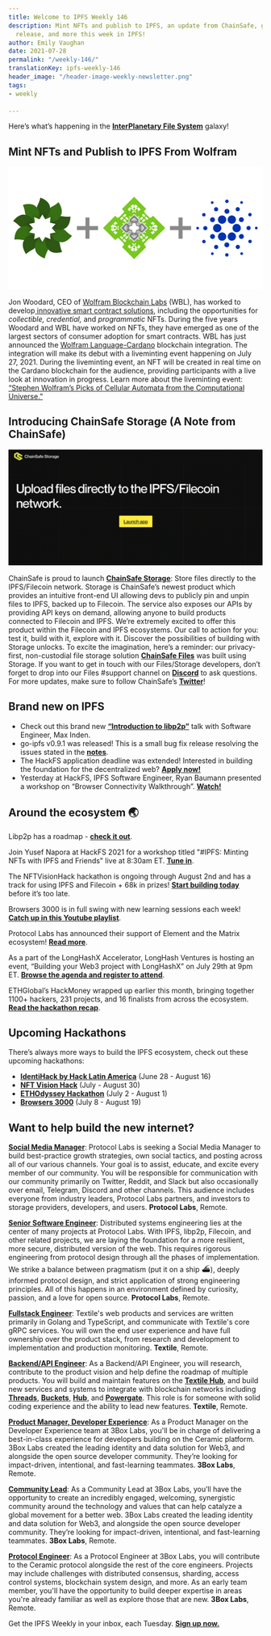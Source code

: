 ```yaml
---
title: Welcome to IPFS Weekly 146
description: Mint NFTs and publish to IPFS, an update from ChainSafe, go-ipfs v0.9.1
  release, and more this week in IPFS!
author: Emily Vaughan
date: 2021-07-28
permalink: "/weekly-146/"
translationKey: ipfs-weekly-146
header_image: "/header-image-weekly-newsletter.png"
tags:
- weekly

---
```

Here’s what’s happening in the [**InterPlanetary File System**](https://ipfs.io/) galaxy!

## Mint NFTs and Publish to IPFS From Wolfram

![](../assets/liveminting-nfts-hero.png)

Jon Woodard, CEO of [Wolfram Blockchain Labs](https://blog.wolfram.com/2021/05/12/using-ipfs-filecoin-and-the-wolfram-language-to-build-a-unified-decentralized-services-interface/) (WBL), has worked to develop[ innovative smart contract solutions](https://www.wolframblockchainlabs.com/computational-facts/), including the opportunities for _collectible, credential,_ and _programmatic_ NFTs. During the five years Woodard and WBL have worked on NFTs, they have emerged as one of the largest sectors of consumer adoption for smart contracts. WBL has just announced the [Wolfram Language-Cardano](https://www.wolfram.com/language/) blockchain integration. The integration will make its debut with a liveminting event happening on July 27, 2021. During the liveminting event, an NFT will be created in real time on the Cardano blockchain for the audience, providing participants with a live look at innovation in progress. Learn more about the liveminting event: [“Stephen Wolfram’s Picks of Cellular Automata from the Computational Universe.”](https://blog.wolfram.com/2021/07/21/liveminting-nfts-with-the-wolfram-language-on-the-cardano-blockchain/)

## Introducing ChainSafe Storage (A Note from ChainSafe)

![](../assets/chainsafe-storage-sceenshot.png)

ChainSafe is proud to launch [**ChainSafe Storage**](https://storage.chainsafe.io/): Store files directly to the IPFS/Filecoin network. Storage is ChainSafe’s newest product which provides an intuitive front-end UI allowing devs to publicly pin and unpin files to IPFS, backed up to Filecoin. The service also exposes our APIs by providing API keys on demand, allowing anyone to build products connected to Filecoin and IPFS. We’re extremely excited to offer this product within the Filecoin and IPFS ecosystems. Our call to action for you: test it, build with it, explore with it. Discover the possibilities of building with Storage unlocks. To excite the imagination, here’s a reminder: our privacy-first, non-custodial file storage solution [**ChainSafe Files**](http://app.files.chainsafe.io/) was built using Storage. If you want to get in touch with our Files/Storage developers, don’t forget to drop into our Files #support channel on [**Discord**](https://discord.gg/CprJHjrWG6) to ask questions. For more updates, make sure to follow ChainSafe’s [**Twitter**](https://twitter.com/ChainSafeth)!

## Brand new on IPFS

* Check out this brand new [**“Introduction to libp2p”**](https://www.youtube.com/watch?v=7OZLImVRvro) talk with Software Engineer, Max Inden.
* go-ipfs v0.9.1 was released! This is a small bug fix release resolving the issues stated in the [**notes**](https://github.com/ipfs/go-ipfs/releases/tag/v0.9.1).
* The HackFS application deadline was extended! Interested in building the foundation for the decentralized web? [**Apply now!**](https://hack.ethglobal.co/hackfs2021)
* Yesterday at HackFS, IPFS Software Engineer, Ryan Baumann presented a workshop on “Browser Connectivity Walkthrough”. [**Watch!**](https://www.youtube.com/watch?v=xZiN9dLvMoU)

## Around the ecosystem 🌏

Libp2p has a roadmap - [**check it out**](https://github.com/libp2p/specs/blob/master/ROADMAP.md).  
  
Join Yusef Napora at HackFS 2021 for a workshop titled "#IPFS: Minting NFTs with IPFS and Friends" live at 8:30am ET. [**Tune in**](https://www.youtube.com/watch?v=XxoZGes7NWQ).  
  
The NFTVisionHack hackathon is ongoing through August 2nd and has a track for using IPFS and Filecoin + 68k in prizes! [**Start building today**](https://www.nftvisionhack.com/) before it’s too late.  
  
Browsers 3000 is in full swing with new learning sessions each week! [**Catch up in this Youtube playlist**](https://www.youtube.com/playlist?list=PLuhRWgmPaHtR2MDeMaiUcsBmBqpIBqFEP).  
  
Protocol Labs has announced their support of Element and the Matrix ecosystem! [**Read more**](https://element.io/blog/element-raises-30m-as-matrix-explodes/).   
  
As a part of the LongHashX Accelerator, LongHash Ventures is hosting an event, “Building your Web3 project with LongHashX” on July 29th at 9pm ET. [**Browse the agenda and register to attend**](https://docs.google.com/forms/d/e/1FAIpQLSc7AIMBQHIV_82EiM5DF98tDxtsheHAg0OeUniOed27SPXRBg/viewform).  
  
ETHGlobal’s HackMoney wrapped up earlier this month, bringing together 1100+ hackers, 231 projects, and 16 finalists from across the ecosystem. [**Read the hackathon recap**](https://ethglobalco.medium.com/hackmoney-2021-3-weeks-for-defi-94edb805d133).

## Upcoming Hackathons

There’s always more ways to build the IPFS ecosystem, check out these upcoming hackathons:

* [**IdentiHack by Hack Latin America**](https://hacklatam.com/identihack-2021) (June 28 - August 16)
* [**NFT Vision Hack**](https://www.nftvisionhack.com/) (July - August 30)
* [**ETHOdyssey Hackathon**](https://ethodyssey.devfolio.co/) (July 2 - August 1)
* [**Browsers 3000**](https://events.protocol.ai/2021/browsers3000) (July 8 - August 19)

## Want to help build the new internet?

[**Social Media Manager**](https://jobs.lever.co/protocol/c7b59dee-673b-42ff-85db-69e27a253f60): Protocol Labs is seeking a Social Media Manager to build best-practice growth strategies, own social tactics, and posting across all of our various channels. Your goal is to assist, educate, and excite every member of our community. You will be responsible for communication with our community primarily on Twitter, Reddit, and Slack but also occasionally over email, Telegram, Discord and other channels. This audience includes everyone from industry leaders, Protocol Labs partners, and investors to storage providers, developers, and users. **Protocol Labs**, Remote.

[**Senior Software Engineer**](https://jobs.lever.co/protocol/3490e571-4d47-487e-a47f-b02f08668290): Distributed systems engineering lies at the center of many projects at Protocol Labs. With IPFS, libp2p, Filecoin, and other related projects, we are laying the foundation for a more resilient, more secure, distributed version of the web. This requires rigorous engineering from protocol design through all the phases of implementation. We strike a balance between pragmatism (put it on a ship :ferry:), deeply informed protocol design, and strict application of strong engineering principles. All of this happens in an environment defined by curiosity, passion, and a love for open source. **Protocol Labs**, Remote.

[**Fullstack Engineer**](https://boards.greenhouse.io/textileio/jobs/4017984004): Textile's web products and services are written primarily in Golang and TypeScript, and communicate with Textile's core gRPC services. You will own the end user experience and have full ownership over the product stack, from research and development to implementation and production monitoring. **Textile**, Remote.

[**Backend/API Engineer**](https://boards.greenhouse.io/textileio/jobs/4017981004): As a Backend/API Engineer, you will research, contribute to the product vision and help define the roadmap of multiple products. You will build and maintain features on the [**Textile Hub**](https://github.com/textileio/textile), and build new services and systems to integrate with blockchain networks including [**Threads**](https://github.com/textileio/go-threads), [**Buckets**](https://github.com/textileio/go-buckets), [**Hub**](https://github.com/textileio/textile), and [**Powergate**](https://github.com/textileio/powergate). This role is for someone with solid coding experience and the ability to lead new features. **Textile**, Remote.

[**Product Manager, Developer Experience**](https://jobs.lever.co/3box/68e3cf44-5ee8-4b2a-b872-bca815bf5caf): As a Product Manager on the Developer Experience team at 3Box Labs, you'll be in charge of delivering a best-in-class experience for developers building on the Ceramic platform. 3Box Labs created the leading identity and data solution for Web3, and alongside the open source developer community. They’re looking for impact-driven, intentional, and fast-learning teammates. **3Box Labs**, Remote.

[**Community Lead**](https://jobs.lever.co/3box/cac4d9b2-4822-4c91-99b8-16c5d3dd75b6): As a Community Lead at 3Box Labs, you’ll have the opportunity to create an incredibly engaged, welcoming, synergistic community around the technology and values that can help catalyze a global movement for a better web. 3Box Labs created the leading identity and data solution for Web3, and alongside the open source developer community. They’re looking for impact-driven, intentional, and fast-learning teammates. **3Box Labs**, Remote.

[**Protocol Engineer**](https://jobs.lever.co/3box/c766b0f1-d0e2-4c54-928d-c09152a94074): As a Protocol Engineer at 3Box Labs, you will contribute to the Ceramic protocol alongside the rest of the core engineers. Projects may include challenges with distributed consensus, sharding, access control systems, blockchain system design, and more. As an early team member, you'll have the opportunity to build deeper expertise in areas you're already familiar as well as explore those that are new. **3Box Labs**, Remote.

Get the IPFS Weekly in your inbox, each Tuesday. [**Sign up now.**](https://ipfs.us4.list-manage.com/subscribe?u=25473244c7d18b897f5a1ff6b&id=cad54b2230)